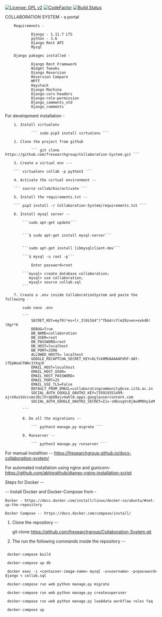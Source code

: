 [![License: GPL v2](https://img.shields.io/badge/License-GPL%20v2-blue.svg)](https://www.gnu.org/licenses/old-licenses/gpl-2.0.en.html)
[![CodeFactor](https://www.codefactor.io/repository/github/fresearchgroup/collaboration-system/badge)](https://www.codefactor.io/repository/github/fresearchgroup/collaboration-system)
[![Build Status](https://travis-ci.org/fresearchgroup/Collaboration-System.svg?branch=master)](https://travis-ci.org/fresearchgroup/Collaboration-System)

COLLABORATION SYSTEM - a portal

        Requiremnets -

                Django - 1.11.7 LTS
                python - 3.6
                Django Rest API
                Mysql

        Django pakages installed - 

                Django Rest Framework
                Widget Tweaks
                Django Reversion
                Reversion Compare
                MPTT
                Haystack
                Django Machina
                Django-cors-headers
                Django-role-permission
                Django_comments_xtd
                Django_comments

For development installation - 

        1. Install virtualenv 

                ``` sudo pip3 install virtualenv ```

        2. Clone the project from github

                ``` git clone https://github.com/fresearchgroup/Collaboration-System.git ```

        3. Create a virtual env --- 

        ``` virtualenv collab -p python3 ```

        4. Activate the virtual environment -- 

        ``` source collab/bin/activate ```

        5. Install the requirements.txt -- 

        ``` pip3 install -r Collaboration-System/requirements.txt ```

        6. Install mysql server --

            ```sudo apt-get update```


            ```$ sudo apt-get install mysql-server```
 

            ```sudo apt-get install libmysqlclient-dev```

            ```$ mysql -u root -p```

                Enter password=root

            ```mysql> create database collaboration;
               mysql> use collaboration;
               mysql> source collab.sql   
            ```

        7. Create a .env inside CollaborationSystem and paste the following -

            sudo nano .env

            ```
                SECRET_KEY=myf0)*es+lr_3l0i5$4^)^fb&4rcf(m28zven+oxkd6!(6gr*6
                DEBUG=True
                DB_NAME=collaboration
                DB_USER=root
                DB_PASSWORD=root
                DB_HOST=localhost
                DB_PORT=3306
                ALLOWED_HOSTS= localhost
                GOOGLE_RECAPTCHA_SECRET_KEY=6Lfsk0MUAAAAAFdhF-dAY-iTEpWaaCFWAc1tkqjK
                EMAIL_HOST=localhost
                EMAIL_HOST_USER=
                EMAIL_HOST_PASSWORD=
                EMAIL_PORT=25
                EMAIL_USE_TLS=False
                DEFAULT_FROM_EMAIL=collaboratingcommunity@cse.iitb.ac.in
                SOCIAL_AUTH_GOOGLE_OAUTH2_KEY=735919351499-ajre9us5dccvms36ilhrqb88ajv4ahl0.apps.googleusercontent.com
                SOCIAL_AUTH_GOOGLE_OAUTH2_SECRET=I1v-sHbsogVc0jAw9M9Xy1eM

            ```

            8. Do all the migrations --

                ``` python3 manage.py migrate ```

            9. Runserver --

                ``` python3 manage.py runserver ``` 
                

For manual installtion -- https://fresearchgroup.github.io/docs-collaboration-system/

For automated installation using nginx and gunicorn- https://github.com/abhisgithub/django-nginx-installation-script


Steps for Docker -- 

 -- Install Docker and Docker-Compose from  -

    Docker - https://docs.docker.com/install/linux/docker-ce/ubuntu/#set-up-the-repository
    
    Docker Compose -- https://docs.docker.com/compose/install/

1. Clone the repository --

   git clone https://github.com/fresearchgroup/Collaboration-System.git

2. The run the following commands inside the repository --
 
```

 docker-compose build

 docker-compose up db

 docker exec -i <container-image-name> mysql -u<username> -p<password> django < collab.sql

 docker-compose run web python manage.py migrate

 docker-compose run web python manage.py createsuperuser

 docker-compose run web python manage.py loaddata workflow roles faq

 docker-compose up

```
